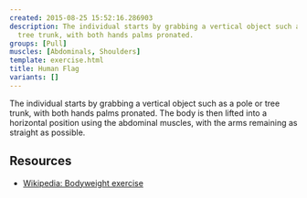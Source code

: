 ```yaml
---
created: 2015-08-25 15:52:16.286903
description: The individual starts by grabbing a vertical object such as a pole or
  tree trunk, with both hands palms pronated.
groups: [Pull]
muscles: [Abdominals, Shoulders]
template: exercise.html
title: Human Flag
variants: []
---
```

The individual starts by grabbing a vertical object such as a pole or tree trunk, with both hands palms pronated. The body is then lifted into a horizontal position using the abdominal muscles, with the arms remaining as straight as possible.

## Resources

* [Wikipedia: Bodyweight exercise](https://en.wikipedia.org/wiki/Bodyweight_exercise)
